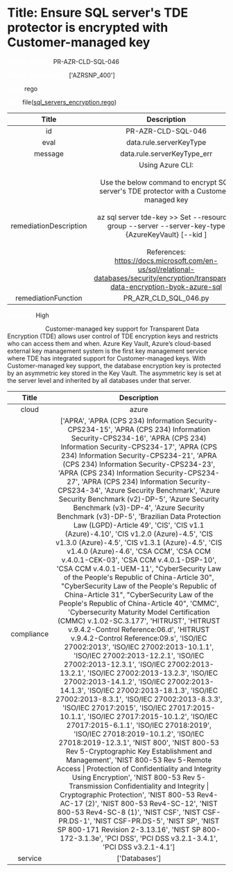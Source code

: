 



# Title: Ensure SQL server's TDE protector is encrypted with Customer-managed key


***<font color="white">Master Test Id:</font>*** PR-AZR-CLD-SQL-046

***<font color="white">Master Snapshot Id:</font>*** ['AZRSNP_400']

***<font color="white">type:</font>*** rego

***<font color="white">rule:</font>*** file([sql_servers_encryption.rego])  
  
  
  
  

|Title|Description|
| :---: | :---: |
|id|PR-AZR-CLD-SQL-046|
|eval|data.rule.serverKeyType|
|message|data.rule.serverKeyType_err|
|remediationDescription|Using Azure CLI:<br><br>Use the below command to encrypt SQL server's TDE protector with a Customer-managed key<br><br>az sql server tde-key >> Set --resource-group --server --server-key-type {AzureKeyVault} [--kid ]<br><br>References:<br><a href='https://docs.microsoft.com/en-us/sql/relational-databases/security/encryption/transparent-data-encryption-byok-azure-sql' target='_blank'>https://docs.microsoft.com/en-us/sql/relational-databases/security/encryption/transparent-data-encryption-byok-azure-sql</a>|
|remediationFunction|PR_AZR_CLD_SQL_046.py|


***<font color="white">Severity:</font>*** High

***<font color="white">Description:</font>*** Customer-managed key support for Transparent Data Encryption (TDE) allows user control of TDE encryption keys and restricts who can access them and when. Azure Key Vault, Azure’s cloud-based external key management system is the first key management service where TDE has integrated support for Customer-managed keys. With Customer-managed key support, the database encryption key is protected by an asymmetric key stored in the Key Vault. The asymmetric key is set at the server level and inherited by all databases under that server.  
  
  

|Title|Description|
| :---: | :---: |
|cloud|azure|
|compliance|['APRA', 'APRA (CPS 234) Information Security-CPS234-15', 'APRA (CPS 234) Information Security-CPS234-16', 'APRA (CPS 234) Information Security-CPS234-17', 'APRA (CPS 234) Information Security-CPS234-21', 'APRA (CPS 234) Information Security-CPS234-23', 'APRA (CPS 234) Information Security-CPS234-27', 'APRA (CPS 234) Information Security-CPS234-34', 'Azure Security Benchmark', 'Azure Security Benchmark (v2)-DP-5', 'Azure Security Benchmark (v3)-DP-4', 'Azure Security Benchmark (v3)-DP-5', 'Brazilian Data Protection Law (LGPD)-Article 49', 'CIS', 'CIS v1.1 (Azure)-4.10', 'CIS v1.2.0 (Azure)-4.5', 'CIS v1.3.0 (Azure)-4.5', 'CIS v1.3.1 (Azure)-4.5', 'CIS v1.4.0 (Azure)-4.6', 'CSA CCM', 'CSA CCM v.4.0.1-CEK-03', 'CSA CCM v.4.0.1-DSP-10', 'CSA CCM v.4.0.1-UEM-11', "CyberSecurity Law of the People's Republic of China-Article 30", "CyberSecurity Law of the People's Republic of China-Article 31", "CyberSecurity Law of the People's Republic of China-Article 40", 'CMMC', 'Cybersecurity Maturity Model Certification (CMMC) v.1.02-SC.3.177', 'HITRUST', 'HITRUST v.9.4.2-Control Reference:06.d', 'HITRUST v.9.4.2-Control Reference:09.s', 'ISO/IEC 27002:2013', 'ISO/IEC 27002:2013-10.1.1', 'ISO/IEC 27002:2013-12.2.1', 'ISO/IEC 27002:2013-12.3.1', 'ISO/IEC 27002:2013-13.2.1', 'ISO/IEC 27002:2013-13.2.3', 'ISO/IEC 27002:2013-14.1.2', 'ISO/IEC 27002:2013-14.1.3', 'ISO/IEC 27002:2013-18.1.3', 'ISO/IEC 27002:2013-8.3.1', 'ISO/IEC 27002:2013-8.3.3', 'ISO/IEC 27017:2015', 'ISO/IEC 27017:2015-10.1.1', 'ISO/IEC 27017:2015-10.1.2', 'ISO/IEC 27017:2015-6.1.1', 'ISO/IEC 27018:2019', 'ISO/IEC 27018:2019-10.1.2', 'ISO/IEC 27018:2019-12.3.1', 'NIST 800', 'NIST 800-53 Rev 5-Cryptographic Key Establishment and Management', 'NIST 800-53 Rev 5-Remote Access \| Protection of Confidentiality and Integrity Using Encryption', 'NIST 800-53 Rev 5-Transmission Confidentiality and Integrity \| Cryptographic Protection', 'NIST 800-53 Rev4-AC-17 (2)', 'NIST 800-53 Rev4-SC-12', 'NIST 800-53 Rev4-SC-8 (1)', 'NIST CSF', 'NIST CSF-PR.DS-1', 'NIST CSF-PR.DS-5', 'NIST SP', 'NIST SP 800-171 Revision 2-3.13.16', 'NIST SP 800-172-3.1.3e', 'PCI DSS', 'PCI DSS v3.2.1-3.4.1', 'PCI DSS v3.2.1-4.1']|
|service|['Databases']|



[sql_servers_encryption.rego]: https://github.com/prancer-io/prancer-compliance-test/tree/master/azure/cloud/sql_servers_encryption.rego

